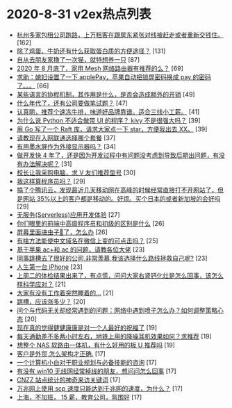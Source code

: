 # 2020-8-31 v2ex热点列表

+ [杭州多家包租公司跑路，上万租客在跟房东紧张对线被赶走或者重新交钱住。](https://www.v2ex.com/t/702733#reply162) [162]
+ [除了鸡蛋、牛奶还有什么获取蛋白质的方便途径？](https://www.v2ex.com/t/702706#reply131) [131]
+ [自从去朋友家撸了一次猫，就特想养一只](https://www.v2ex.com/t/702758#reply87) [87]
+ [2020 年 8 月底了，家用 Mesh 网络路由器有推荐的么？](https://www.v2ex.com/t/702721#reply69) [69]
+ [求助：媳妇设置了一下 applePay，苹果自动把锁屏密码换成 pay 的密码了。。。](https://www.v2ex.com/t/702715#reply66) [66]
+ [某些语言的协程机制，其作用是什么，是否会造成额外的开销](https://www.v2ex.com/t/702723#reply49) [49]
+ [什么年代了，还有公司要做笔试题？](https://www.v2ex.com/t/702813#reply47) [47]
+ [认真啲，推荐个速冻牛排，味道好品牌靠谱。适合三线小工薪。](https://www.v2ex.com/t/702711#reply41) [41]
+ [为什么说 Python 不适合做带 UI 的程序？ kivy 不是很强大吗？](https://www.v2ex.com/t/702731#reply39) [39]
+ [用 Go 写了一个 Raft 库，请求大家点一下 star，方便我出去 XX。](https://www.v2ex.com/t/702764#reply39) [39]
+ [请教现在入网联通选择哪个套餐](https://www.v2ex.com/t/702703#reply37) [37]
+ [有用墨水屏作为外接显示器吗？](https://www.v2ex.com/t/702735#reply34) [34]
+ [做开发快 4 年了，还是因为开发过程中有问题没考虑到导致后期出问题，有没有办法解决呢？](https://www.v2ex.com/t/702774#reply31) [31]
+ [校长让我采购电脑，求 V 友们推荐型号](https://www.v2ex.com/t/702906#reply30) [30]
+ [我这样算程序员吗？](https://www.v2ex.com/t/702792#reply29) [29]
+ [搞了个腾讯云，发现最近几天移动网在高峰的时候经常直接打不开网站了，但是网站 35%以上的客户都是移动的。好烦。买个日本的或者新加坡的会好吗](https://www.v2ex.com/t/702714#reply29) [29]
+ [无服务(Serverless)应用开发体验](https://www.v2ex.com/t/702709#reply27) [27]
+ [你们眼里的前端中高级程序员和初级的区别是什么](https://www.v2ex.com/t/702869#reply26) [26]
+ [屏幕里面进虫子🦟了，怎么办](https://www.v2ex.com/t/702712#reply26) [26]
+ [有啥方法能使中文域名在微信上变的可点击吗？](https://www.v2ex.com/t/702904#reply25) [25]
+ [基于苹果 ac+和 ac 的问题，请教各位大佬](https://www.v2ex.com/t/702772#reply23) [23]
+ [同事跳槽去了很好的公司,非常羡慕,我该选择什么路线拯救自己呢?](https://www.v2ex.com/t/702857#reply23) [23]
+ [人生第一台 iPhone](https://www.v2ex.com/t/702913#reply23) [23]
+ [上周二的体检结果出来了，有点慌，问问大家右肾钙化灶是怎么回事，该怎么样科学应对？](https://www.v2ex.com/t/702784#reply21) [21]
+ [大家有没有工作着突然睡着的...](https://www.v2ex.com/t/702883#reply21) [21]
+ [跳槽，应该涨多少？](https://www.v2ex.com/t/702752#reply20) [20]
+ [问个与代码无关却经常遇到的问题：网络中遇到喷子怎么办？如何调整策略心态](https://www.v2ex.com/t/702705#reply20) [20]
+ [现在真的觉得健健康康是对一个人最好的祝福了](https://www.v2ex.com/t/702790#reply19) [19]
+ [每天通勤差不多两小时左右，地铁上用的降噪耳机效果如何？求推荐](https://www.v2ex.com/t/702819#reply19) [19]
+ [想整个 NAS 软路由一体机，有什么好用的板 U 推荐吗](https://www.v2ex.com/t/702854#reply19) [19]
+ [客户是外贸,怎么架构才正确.](https://www.v2ex.com/t/702724#reply17) [17]
+ [一个计算机小白对于职业规划与必备技能的咨询](https://www.v2ex.com/t/702738#reply17) [17]
+ [有没有 win10 无线网经常掉线的朋友，想问问怎么回事](https://www.v2ex.com/t/702801#reply17) [17]
+ [CNZZ 站点统计的神奇来访关键词](https://www.v2ex.com/t/702884#reply17) [17]
+ [万兆网上使用 scp 速度只能达到千兆网的速度，为什么？](https://www.v2ex.com/t/702898#reply17) [17]
+ [上海，不加班， 15 薪，教育公司，氛围好](https://www.v2ex.com/t/702911#reply17) [17]
